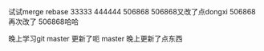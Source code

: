 试试merge 
rebase 
33333
444444
506868
506868又改了点dongxi
506868再次改了
506868哈哈

晚上学习git
master 更新了呃
master 晚上更新了点东西
